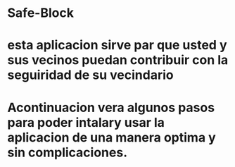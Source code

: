 # Safe-Block

# esta aplicacion sirve par que usted y sus vecinos puedan contribuir con la seguiridad de su vecindario
# Acontinuacion vera algunos pasos para poder intalary usar la aplicacion de una manera optima y sin complicaciones.

